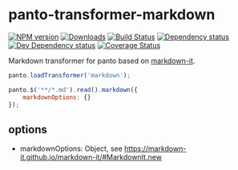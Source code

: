 # panto-transformer-markdown
[![NPM version][npm-image]][npm-url] [![Downloads][downloads-image]][npm-url] [![Build Status][travis-image]][travis-url] [![Dependency status][david-dm-image]][david-dm-url] [![Dev Dependency status][david-dm-dev-image]][david-dm-dev-url] [![Coverage Status][coveralls-image]][coveralls-url]

Markdown transformer for panto based on [markdown-it](http://npmjs.org/markdown-it).

```js
panto.loadTransformer('markdown');

panto.$('**/*.md').read().markdown({
    markdownOptions: {}
});
```

## options
 - markdownOptions: Object, see <https://markdown-it.github.io/markdown-it/#MarkdownIt.new>

[npm-url]: https://npmjs.org/package/panto-transformer-markdown
[downloads-image]: http://img.shields.io/npm/dm/panto-transformer-markdown.svg
[npm-image]: http://img.shields.io/npm/v/panto-transformer-markdown.svg
[travis-url]: https://travis-ci.org/pantojs/panto-transformer-markdown
[travis-image]: http://img.shields.io/travis/pantojs/panto-transformer-markdown.svg
[david-dm-url]:https://david-dm.org/pantojs/panto-transformer-markdown
[david-dm-image]:https://david-dm.org/pantojs/panto-transformer-markdown.svg
[david-dm-dev-url]:https://david-dm.org/pantojs/panto-transformer-markdown#type=dev
[david-dm-dev-image]:https://david-dm.org/pantojs/panto-transformer-markdown/dev-status.svg
[coveralls-image]:https://coveralls.io/repos/github/pantojs/panto-transformer-markdown/badge.svg?branch=master
[coveralls-url]:https://coveralls.io/github/pantojs/panto-transformer-markdown?branch=master
